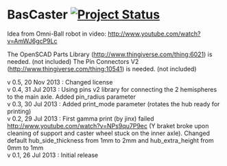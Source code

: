BasCaster [![Project Status](http://stillmaintained.com/basile-laderchi/BasCaster.png)](http://stillmaintained.com/basile-laderchi/BasCaster)
=========
Idea from Omni-Ball robot in video: http://www.youtube.com/watch?v=AmWJ6gcP9Lc

The OpenSCAD Parts Library (http://www.thingiverse.com/thing:6021) is needed. (not included)
The Pin Connectors V2 (http://www.thingiverse.com/thing:10541) is needed. (not included)

v 0.5, 20 Nov 2013 : Changed license  
v 0.4, 31 Jul 2013 : Using pins v2 library for connecting the 2 hemispheres to the main axle. Added pin\_radius parameter  
v 0.3, 30 Jul 2013 : Added print\_mode parameter (rotates the hub ready for printing)  
v 0.2, 29 Jul 2013 : First gamma print (by jinx) failed http://www.youtube.com/watch?v=NPs9qu7P9ec (Y braket broke upon cleaning of support and caster wheel stuck on the inner axle). Changed default hub\_side\_thickness from 1mm to 2mm and hub\_extra\_height from 0mm to 1mm  
v 0.1, 26 Jul 2013 : Initial release
